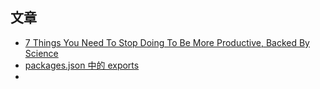 ## 文章
- [7 Things You Need To Stop Doing To Be More Productive, Backed By Science](https://medium.com/s/story/7-things-you-need-to-stop-doing-to-be-more-productive-backed-by-science-a988c17383a6)
- [packages.json 中的 exports](https://es6.ruanyifeng.com/#docs/module-loader#package-json-%E7%9A%84-exports-%E5%AD%97%E6%AE%B5)
- 